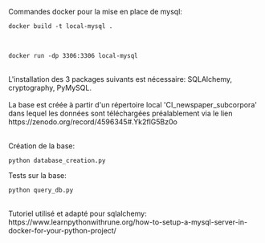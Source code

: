 
Commandes docker pour la mise en place de mysql: <br>

```
docker build -t local-mysql .
```
 <br>

```
docker run -dp 3306:3306 local-mysql
```
 <br>
L'installation des 3 packages suivants est nécessaire: SQLAlchemy, cryptography, PyMySQL. <br> <br>
La base est créée à partir d'un répertoire local 'CI_newspaper_subcorpora' dans lequel les données sont téléchargées préalablement via le lien https://zenodo.org/record/4596345#.Yk2flG5Bz0o <br> <br>

Création de la base:

```
python database_creation.py
```

Tests sur la base: <br>

```
python query_db.py
```

 <br>
Tutoriel utilisé et adapté pour sqlalchemy:
https://www.learnpythonwithrune.org/how-to-setup-a-mysql-server-in-docker-for-your-python-project/

